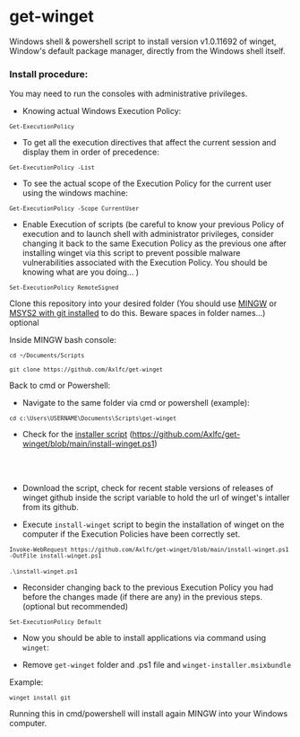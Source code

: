# get-winget
Windows shell &amp; powershell script to install version v1.0.11692 of winget, Window's default package manager, directly from the Windows shell itself.

### Install procedure:
You may need to run the consoles with administrative privileges.

- Knowing actual Windows Execution Policy:

<code>`Get-ExecutionPolicy`</code>

- To get all the execution directives that affect the current session and display them in order of precedence:

<code>`Get-ExecutionPolicy -List`</code>

- To see the actual scope of the Execution Policy for the current user using the windows machine:

<code>`Get-ExecutionPolicy -Scope CurrentUser`</code>

- Enable Execution of scripts (be careful to know your previous Policy of execution and to launch shell with administrator privileges, consider changing it back to the same Execution Policy as the previous one after installing winget via this script to prevent possible malware vulnerabilities associated with the Execution Policy. You should be knowing what are you doing... )

<code>`Set-ExecutionPolicy RemoteSigned`</code>

Clone this repository into your desired folder (You should use [MINGW](https://gitforwindows.org/) or [MSYS2 with git installed](https://www.youtube.com/watch?v=pb6Yb819pF0) to do this. Beware spaces in folder names...) optional

Inside MINGW bash console:

<code>`cd ~/Documents/Scripts`</code>

<code>`git clone https://github.com/Axlfc/get-winget`</code>

Back to cmd or Powershell:

- Navigate to the same folder via cmd or powershell (example):

<code>`cd c:\Users\USERNAME\Documents\Scripts\get-winget`</code>

- Check for the [installer script](https://github.com/Axlfc/get-winget/blob/main/install-winget.ps1) (https://github.com/Axlfc/get-winget/blob/main/install-winget.ps1) 

<br></br>

- Download the script, check for recent stable versions of releases of winget github inside the script variable to hold the url of winget's intaller from its github.

- Execute `install-winget` script to begin the installation of winget on the computer if the Execution Policies have been correctly set.

<code>`Invoke-WebRequest https://github.com/Axlfc/get-winget/blob/main/install-winget.ps1 -OutFile install-winget.ps1`</code>
<br></br>
<code>`.\install-winget.ps1`</code>

- Reconsider changing back to the previous Execution Policy you had before the changes made (if there are any) in the previous steps. (optional but recommended)

<code>`Set-ExecutionPolicy Default`</code>

- Now you should be able to install applications via command using `winget`:

- Remove `get-winget` folder and .ps1 file and `winget-installer.msixbundle`

Example:

<code>`winget install git`</code>

Running this in cmd/powershell will install again MINGW into your Windows computer.
